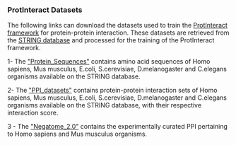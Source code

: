 
### ProtInteract Datasets 

The following links can download the datasets used to train the [ProtInteract framework](https://www.sciencedirect.com/science/article/pii/S2001037023000296?via%3Dihub) for protein-protein interaction. These datasets are retrieved from the [STRING database][1] and processed for the training of the ProtInteract framework.

1- The ["Protein_Sequences"][2] contains amino acid sequences of Homo sapiens, Mus musculus, E.coli, S.cerevisiae, D.melanogaster and C.elegans organisms available on the STRING database. 

2- The ["PPI_datasets"][3] contains protein-protein interaction sets of Homo sapiens, Mus musculus, E.coli, S.cerevisiae, D.melanogaster and C.elegans organisms available on the STRING database, with their respective interaction score.

3 - The ["Negatome_2.0"][4] contains the experimentally curated PPI pertaining to Homo sapiens and Mus musculus organisms.

[1]: https://string-db.org/cgi/download?sessionId=bJBREVNlU0b2

[2]: https://uottawa-my.sharepoint.com/personal/fsole078_uottawa_ca/_layouts/15/guestaccess.aspx?docid=0d3ffd65e49a04259ae5a2e4e96ef87d6&authkey=AQTpiIB0l1M9JoPtHIrXNGM&e=j5nhev

[3]: https://uottawa-my.sharepoint.com/personal/fsole078_uottawa_ca/_layouts/15/guestaccess.aspx?docid=09cc4a4734ad145a0a768b9169a2eb4d5&authkey=AUJ-1i3A4SF5QWvoFf9F7pc&e=wUs7sW

[4]: https://uottawa-my.sharepoint.com/personal/fsole078_uottawa_ca/_layouts/15/guestaccess.aspx?docid=0de7633725541482192b2b2f397e14418&authkey=AefFpc6dRwI0nswW9O6zar4&e=HRaGac
